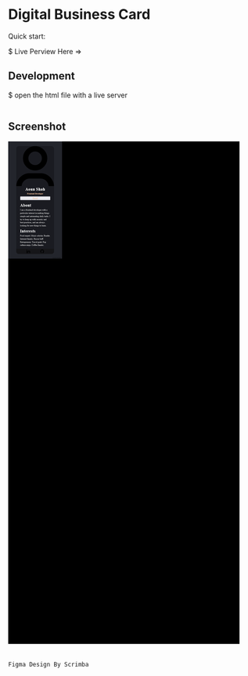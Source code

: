# Digital Business Card

Quick start:

$ Live Perview Here => 




## Development

$ open the html file with a live server

```
```

## Screenshot

![Alt text](image.png)


```

Figma Design By Scrimba